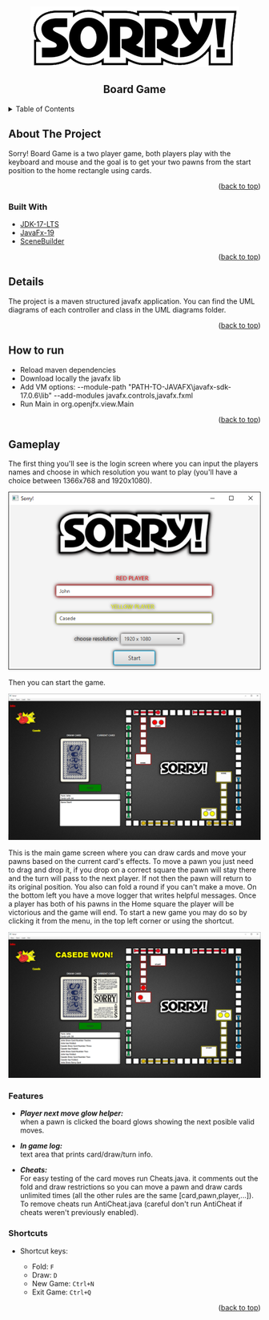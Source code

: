 <div id="top"></div>

<p align="center">
    <img alt="alt title" src="src/main/java/org/openjfx/resources/sorryImage.png"/>
</p>


<h2 align="center">Board Game</h2>


<!-- TABLE OF CONTENTS -->
<details>
  <summary>Table of Contents</summary>
  <ol>
    <li>
      <a href="#about-the-project">About The Project</a>
      <ul>
        <li><a href="#built-with">Built With</a></li>
      </ul>
    </li>
    <li><a href="#details">Details</a></li>
    <li><a href="#how-to-run">How to run</a></li>
    <li><a href="#gameplay">Gameplay</a>
        <ul>
            <li><a href="#features">Features</a></li>
            <li><a href="#shortcuts">Shortcuts</a></li>
        </ul>
    </li>
</ol>
</details>



<!-- ABOUT THE PROJECT -->

## About The Project

Sorry! Board Game is a two player game, both players play with the keyboard and mouse and the goal is to get
your two pawns from the start position to the home rectangle using cards.

<p align="right">(<a href="#top">back to top</a>)</p>

### Built With

* [JDK-17-LTS](https://www.oracle.com/java/technologies/downloads/#java17)
* [JavaFx-19](https://openjfx.io/)
* [SceneBuilder](https://gluonhq.com/products/scene-builder/)

<p align="right">(<a href="#top">back to top</a>)</p>

## Details

The project is a maven structured javafx application. You can find the 
UML diagrams of each controller and class in the UML diagrams folder.

<p align="right">(<a href="#top">back to top</a>)</p>

## How to run

* Reload maven dependencies
* Download locally the javafx lib
* Add VM options: --module-path "PATH-TO-JAVAFX\javafx-sdk-17.0.6\lib" --add-modules javafx.controls,javafx.fxml
* Run Main in org.openjfx.view.Main

<p align="right">(<a href="#top">back to top</a>)</p>

## Gameplay

The first thing you'll see is the login screen where you can input the players names and choose in
which resolution you want to play (you'll have a choice between 1366x768 and 1920x1080). 

![](readme_pics/loginSorry.png)

Then you can start the game. 

![](readme_pics/startSorry.png)

This is the main game screen where you can draw cards and move your pawns based on the current card's effects.
To move a pawn you just need to drag and drop it, if you drop on a correct square the pawn will stay there and the turn will pass
to the next player. If not then the pawn will return to its original position. You also can fold a round if you can't make a move. On the bottom left you have a move logger that writes helpful messages.
Once a player has both of his pawns in the Home square the player will be victorious and the game will end. To start a new game you may do so by 
clicking it from the menu, in the top left corner or using the shortcut.

![](readme_pics/endSorry.png)

### Features

* ***Player next move glow helper:*** <br>
when a pawn is clicked the board glows showing the next posible valid moves.

* ***In game log:*** <br>
text area that prints card/draw/turn info.

* ***Cheats:*** <br>
For easy testing of the card moves run Cheats.java.
	it comments out the fold and draw restrictions so you can move a pawn and draw cards unlimited times (all the other rules are the same [card,pawn,player,...]).
To remove cheats run AntiCheat.java (careful don't run AntiCheat if cheats weren't previously enabled).

### Shortcuts

* Shortcut keys:
    * Fold: `F`
    * Draw: `D`
    * New Game: `Ctrl+N`
    * Exit Game: `Ctrl+Q`
  
  <p align="right">(<a href="#top">back to top</a>)</p>
